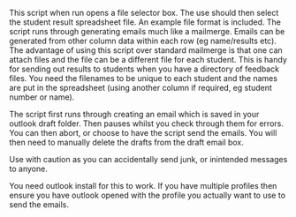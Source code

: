 This script when run opens a file selector box.  The use should then select the student result spreadsheet file.  An example file format is included.  The script runs through generating emails much like a mailmerge.  Emails can be generated from other column data within each row (eg name/results etc).  The advantage of using this script over standard mailmerge is that one can attach files and the file can be a different file for each student.  This is handy for sending out results to students when you have a directory of feedback files.  You need the filenames to be unique to each student and the names are put in the spreadsheet (using another column if required, eg student number or name).

The script first runs through creating an email which is saved in your outlook draft folder.  Then pauses whilst you check through them for errors.   You can then abort, or choose to have the script send the emails.  You will then need to manually delete the drafts from the draft email box.

Use with caution as you can accidentally send junk, or inintended messages to anyone.

You need outlook install for this to work.  If you have multiple profiles then ensure you have outlook opened with the profile you actually want to use to send the emails.
